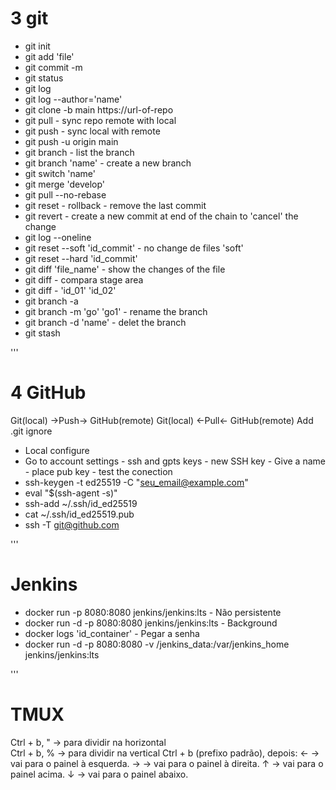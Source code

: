 # 3 git
- git init
- git add 'file'
- git commit -m
- git status
- git log
- git log --author='name'
- git clone -b main https://url-of-repo
- git pull - sync repo remote with local 
- git push - sync local with remote
- git push -u origin main
- git branch - list the branch
- git branch 'name' - create a new branch
- git switch 'name'
- git merge 'develop'
- git pull --no-rebase
- git reset - rollback - remove the last commit
- git revert - create a new commit at end of the chain to 'cancel' the change
- git log --oneline
- git reset --soft 'id_commit' - no change de files 'soft'
- git reset --hard 'id_commit'
- git diff 'file_name' - show the changes of the file
- git diff - compara stage area
- git diff - 'id_01' 'id_02'
- git branch -a
- git branch -m 'go' 'go1' - rename the branch
- git branch -d 'name' - delet the branch
- git stash


'''
# 4 GitHub
Git(local) ->Push-> GitHub(remote)
Git(local) <-Pull<- GitHub(remote)
Add .git ignore
- Local configure
- Go to account settings - ssh and gpts keys - new SSH key - Give a name - place pub key - test the conection
- ssh-keygen -t ed25519 -C "seu_email@example.com"
- eval "$(ssh-agent -s)"
- ssh-add ~/.ssh/id_ed25519
- cat ~/.ssh/id_ed25519.pub
- ssh -T git@github.com

'''
# Jenkins
- docker run -p 8080:8080  jenkins/jenkins:lts - Não persistente
- docker run -d -p 8080:8080  jenkins/jenkins:lts - Background
- docker logs 'id_container' - Pegar a senha
- docker run -d -p 8080:8080 -v /jenkins_data:/var/jenkins_home jenkins/jenkins:lts











'''
# TMUX
Ctrl + b, "  → para dividir na horizontal  
Ctrl + b, %  → para dividir na vertical
Ctrl + b (prefixo padrão), depois:
← → vai para o painel à esquerda.
→ → vai para o painel à direita.
↑ → vai para o painel acima.
↓ → vai para o painel abaixo.

